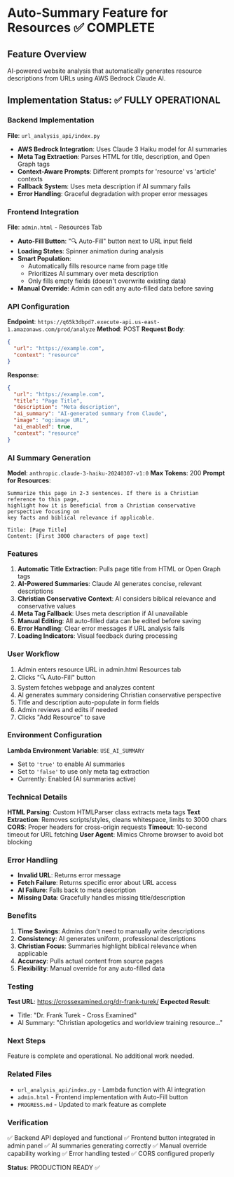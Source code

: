 # Auto-Summary Feature for Resources ✅ COMPLETE

## Feature Overview
AI-powered website analysis that automatically generates resource descriptions from URLs using AWS Bedrock Claude AI.

## Implementation Status: ✅ FULLY OPERATIONAL

### Backend Implementation
**File**: `url_analysis_api/index.py`
- **AWS Bedrock Integration**: Uses Claude 3 Haiku model for AI summaries
- **Meta Tag Extraction**: Parses HTML for title, description, and Open Graph tags
- **Context-Aware Prompts**: Different prompts for 'resource' vs 'article' contexts
- **Fallback System**: Uses meta description if AI summary fails
- **Error Handling**: Graceful degradation with proper error messages

### Frontend Integration
**File**: `admin.html` - Resources Tab
- **Auto-Fill Button**: "🔍 Auto-Fill" button next to URL input field
- **Loading States**: Spinner animation during analysis
- **Smart Population**: 
  - Automatically fills resource name from page title
  - Prioritizes AI summary over meta description
  - Only fills empty fields (doesn't overwrite existing data)
- **Manual Override**: Admin can edit any auto-filled data before saving

### API Configuration
**Endpoint**: `https://q65k3dbpd7.execute-api.us-east-1.amazonaws.com/prod/analyze`
**Method**: POST
**Request Body**:
```json
{
  "url": "https://example.com",
  "context": "resource"
}
```

**Response**:
```json
{
  "url": "https://example.com",
  "title": "Page Title",
  "description": "Meta description",
  "ai_summary": "AI-generated summary from Claude",
  "image": "og:image URL",
  "ai_enabled": true,
  "context": "resource"
}
```

### AI Summary Generation
**Model**: `anthropic.claude-3-haiku-20240307-v1:0`
**Max Tokens**: 200
**Prompt for Resources**:
```
Summarize this page in 2-3 sentences. If there is a Christian reference to this page, 
highlight how it is beneficial from a Christian conservative perspective focusing on 
key facts and biblical relevance if applicable.

Title: [Page Title]
Content: [First 3000 characters of page text]
```

### Features
1. **Automatic Title Extraction**: Pulls page title from HTML or Open Graph tags
2. **AI-Powered Summaries**: Claude AI generates concise, relevant descriptions
3. **Christian Conservative Context**: AI considers biblical relevance and conservative values
4. **Meta Tag Fallback**: Uses meta description if AI unavailable
5. **Manual Editing**: All auto-filled data can be edited before saving
6. **Error Handling**: Clear error messages if URL analysis fails
7. **Loading Indicators**: Visual feedback during processing

### User Workflow
1. Admin enters resource URL in admin.html Resources tab
2. Clicks "🔍 Auto-Fill" button
3. System fetches webpage and analyzes content
4. AI generates summary considering Christian conservative perspective
5. Title and description auto-populate in form fields
6. Admin reviews and edits if needed
7. Clicks "Add Resource" to save

### Environment Configuration
**Lambda Environment Variable**: `USE_AI_SUMMARY`
- Set to `'true'` to enable AI summaries
- Set to `'false'` to use only meta tag extraction
- Currently: Enabled (AI summaries active)

### Technical Details
**HTML Parsing**: Custom HTMLParser class extracts meta tags
**Text Extraction**: Removes scripts/styles, cleans whitespace, limits to 3000 chars
**CORS**: Proper headers for cross-origin requests
**Timeout**: 10-second timeout for URL fetching
**User Agent**: Mimics Chrome browser to avoid bot blocking

### Error Handling
- **Invalid URL**: Returns error message
- **Fetch Failure**: Returns specific error about URL access
- **AI Failure**: Falls back to meta description
- **Missing Data**: Gracefully handles missing title/description

### Benefits
1. **Time Savings**: Admins don't need to manually write descriptions
2. **Consistency**: AI generates uniform, professional descriptions
3. **Christian Focus**: Summaries highlight biblical relevance when applicable
4. **Accuracy**: Pulls actual content from source pages
5. **Flexibility**: Manual override for any auto-filled data

### Testing
**Test URL**: https://crossexamined.org/dr-frank-turek/
**Expected Result**:
- Title: "Dr. Frank Turek - Cross Examined"
- AI Summary: "Christian apologetics and worldview training resource..."

### Next Steps
Feature is complete and operational. No additional work needed.

### Related Files
- `url_analysis_api/index.py` - Lambda function with AI integration
- `admin.html` - Frontend implementation with Auto-Fill button
- `PROGRESS.md` - Updated to mark feature as complete

### Verification
✅ Backend API deployed and functional
✅ Frontend button integrated in admin panel
✅ AI summaries generating correctly
✅ Manual override capability working
✅ Error handling tested
✅ CORS configured properly

**Status**: PRODUCTION READY ✅
